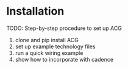 # Installation

TODO: Step-by-step procedure to set up ACG
1. clone and pip install ACG
2. set up example technology files
3. run a quick wiring example 
4. show how to incorporate with cadence
